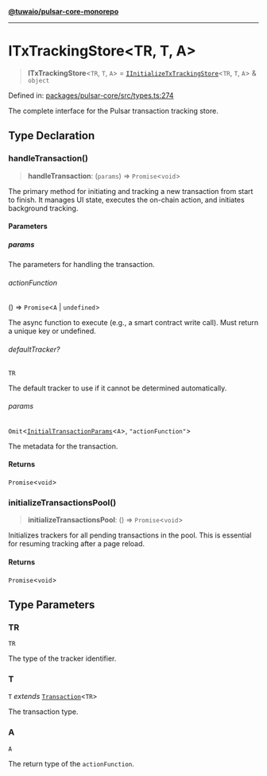 [**@tuwaio/pulsar-core-monorepo**](../../../README.md)

***

# ITxTrackingStore\<TR, T, A\>

> **ITxTrackingStore**\<`TR`, `T`, `A`\> = [`IInitializeTxTrackingStore`](../interfaces/IInitializeTxTrackingStore.md)\<`TR`, `T`, `A`\> & `object`

Defined in: [packages/pulsar-core/src/types.ts:274](https://github.com/TuwaIO/pulsar-core/blob/ec5ee833ca939943dee97a8e5938dc68d269fd66/packages/pulsar-core/src/types.ts#L274)

The complete interface for the Pulsar transaction tracking store.

## Type Declaration

### handleTransaction()

> **handleTransaction**: (`params`) => `Promise`\<`void`\>

The primary method for initiating and tracking a new transaction from start to finish.
It manages UI state, executes the on-chain action, and initiates background tracking.

#### Parameters

##### params

The parameters for handling the transaction.

###### actionFunction

() => `Promise`\<`A` \| `undefined`\>

The async function to execute (e.g., a smart contract write call). Must return a unique key or undefined.

###### defaultTracker?

`TR`

The default tracker to use if it cannot be determined automatically.

###### params

`Omit`\<[`InitialTransactionParams`](InitialTransactionParams.md)\<`A`\>, `"actionFunction"`\>

The metadata for the transaction.

#### Returns

`Promise`\<`void`\>

### initializeTransactionsPool()

> **initializeTransactionsPool**: () => `Promise`\<`void`\>

Initializes trackers for all pending transactions in the pool.
This is essential for resuming tracking after a page reload.

#### Returns

`Promise`\<`void`\>

## Type Parameters

### TR

`TR`

The type of the tracker identifier.

### T

`T` *extends* [`Transaction`](Transaction.md)\<`TR`\>

The transaction type.

### A

`A`

The return type of the `actionFunction`.
